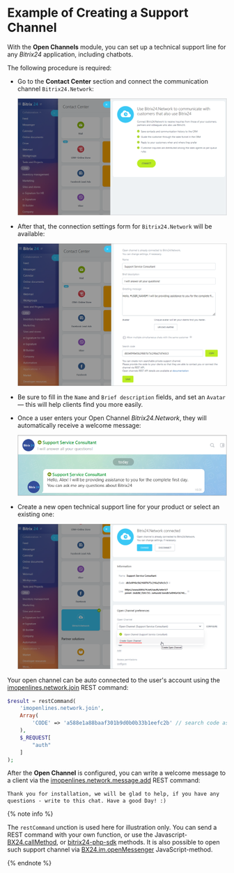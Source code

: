 # Example of Creating a Support Channel

With the **Open Channels** module, you can set up a technical support line for any *Bitrix24* application, including chatbots.

The following procedure is required:

- Go to the **Contact Center** section and connect the communication channel `Bitrix24.Network`:

    ![Adding Bitrix24.Network](./_images/add_network01.png)

- After that, the connection settings form for `Bitrix24.Network` will be available:

    ![Bitrix24.Network Settings](./_images/add_network02.png)

- Be sure to fill in the `Name` and `Brief description` fields, and set an `Avatar` — this will help clients find you more easily.

- Once a user enters your Open Channel *Bitrix24.Network*, they will automatically receive a welcome message:

    ![Welcome Message](./_images/openlines4.png)

- Create a new open technical support line for your product or select an existing one:

    ![Creating or Selecting an Open Channel](./_images/add_network000.png)

Your open channel can be auto connected to the user's account using the [imopenlines.network.join](../../api-reference/imopenlines/openlines/imopenlines-network-join.md) REST command:

```php
$result = restCommand(
    'imopenlines.network.join',
    Array(
        'CODE' => 'a588e1a88baaf301b9d0b0b33b1eefc2b' // search code as specified on the Connectors page
    ),
    $_REQUEST[
        "auth"
    ]
);
```

After the **Open Channel** is configured, you can write a welcome message to a client via the [imopenlines.network.message.add](../../api-reference/imopenlines/openlines/imopenlines-network-message-add.md) REST command:

```text
Thank you for installation, we will be glad to help, if you have any questions - write to this chat. Have a good Day! :)
```

{% note info %}

The `restCommand` unction is used here for illustration only. You can send a REST command with your own function, or use the Javascript-[BX24.callMethod](../../how-to-use-examples.md), or [bitrix24-php-sdk](https://github.com/mesilov/bitrix24-php-sdk) methods. It is also possible to open such support channel via  [BX24.im.openMessenger](../../api-reference/bx24-js-sdk/additional-functions/bx24-im-open-messenger.md) JavaScript-method.

{% endnote %}